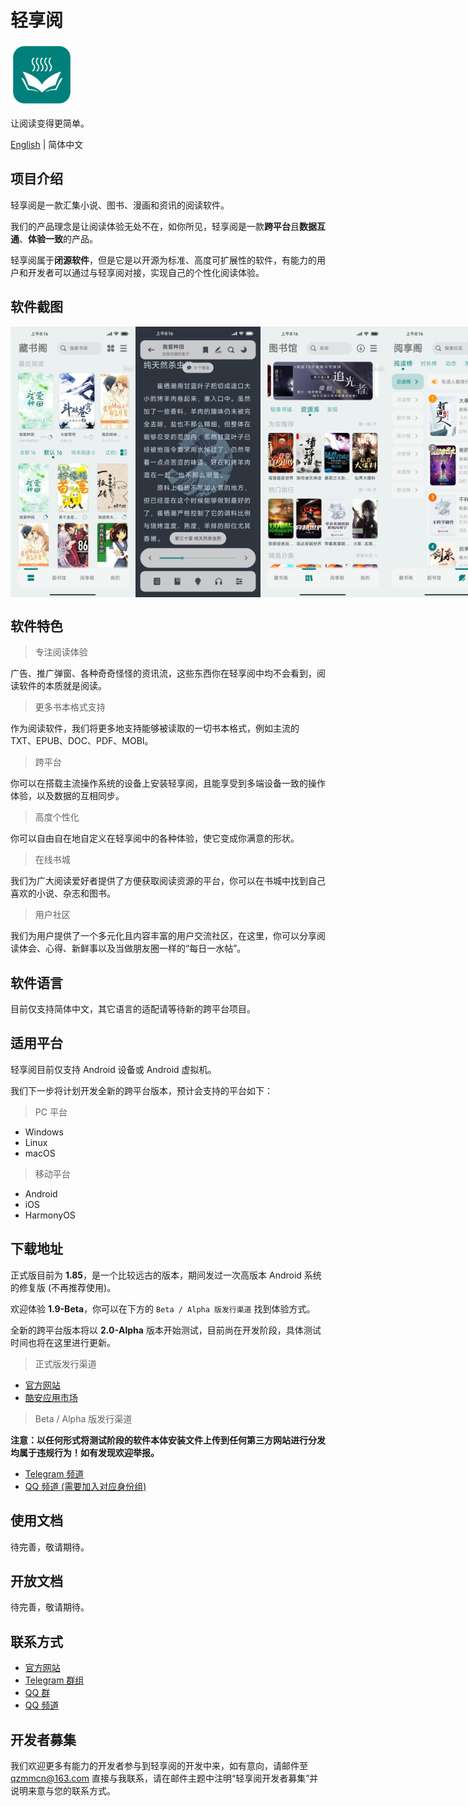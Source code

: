 # 轻享阅

<img src="https://github.com/PureReader/PureReader-Starter/blob/main/img-src/icon.png?raw=true" width = "100" height = "100" alt="LOGO"/>

让阅读变得更简单。

[English](https://github.com/PureReader/PureReader-Starter/blob/main/README.md) | 简体中文

## 项目介绍

轻享阅是一款汇集小说、图书、漫画和资讯的阅读软件。

我们的产品理念是让阅读体验无处不在，如你所见，轻享阅是一款**跨平台**且**数据互通**、**体验一致**的产品。

轻享阅属于**闭源软件**，但是它是以开源为标准、高度可扩展性的软件，有能力的用户和开发者可以通过与轻享阅对接，实现自己的个性化阅读体验。

## 软件截图

<div style="display: flex">
  <img src="https://github.com/PureReader/PureReader-Starter/blob/main/img-src/shot_1.jpg?raw=true" width = "200" alt="SCREENSHOT"/>
  <img src="https://github.com/PureReader/PureReader-Starter/blob/main/img-src/shot_2.jpg?raw=true" width = "200" alt="SCREENSHOT"/>
  <img src="https://github.com/PureReader/PureReader-Starter/blob/main/img-src/shot_3.jpg?raw=true" width = "200" alt="SCREENSHOT"/>
  <img src="https://github.com/PureReader/PureReader-Starter/blob/main/img-src/shot_4.jpg?raw=true" width = "200" alt="SCREENSHOT"/>
</div>

## 软件特色

> 专注阅读体验

广告、推广弹窗、各种奇奇怪怪的资讯流，这些东西你在轻享阅中均不会看到，阅读软件的本质就是阅读。

> 更多书本格式支持

作为阅读软件，我们将更多地支持能够被读取的一切书本格式，例如主流的 TXT、EPUB、DOC、PDF、MOBI。

> 跨平台

你可以在搭载主流操作系统的设备上安装轻享阅，且能享受到多端设备一致的操作体验，以及数据的互相同步。

> 高度个性化

你可以自由自在地自定义在轻享阅中的各种体验，使它变成你满意的形状。

> 在线书城

我们为广大阅读爱好者提供了方便获取阅读资源的平台，你可以在书城中找到自己喜欢的小说、杂志和图书。

> 用户社区

我们为用户提供了一个多元化且内容丰富的用户交流社区，在这里，你可以分享阅读体会、心得、新鲜事以及当做朋友圈一样的“每日一水帖”。

## 软件语言

目前仅支持简体中文，其它语言的适配请等待新的跨平台项目。

## 适用平台

轻享阅目前仅支持 Android 设备或 Android 虚拟机。

我们下一步将计划开发全新的跨平台版本，预计会支持的平台如下：

> PC 平台

- Windows
- Linux
- macOS

> 移动平台

- Android
- iOS
- HarmonyOS

## 下载地址

正式版目前为 **1.85**，是一个比较远古的版本，期间发过一次高版本 Android 系统的修复版 (不再推荐使用)。

欢迎体验 **1.9-Beta**，你可以在下方的 `Beta / Alpha 版发行渠道` 找到体验方式。

全新的跨平台版本将以 **2.0-Alpha** 版本开始测试，目前尚在开发阶段，具体测试时间也将在这里进行更新。

> 正式版发行渠道

- [官方网站](https://highcapable.com/PureReader)
- [酷安应用市场](https://www.coolapk.com/apk/273382)

> Beta / Alpha 版发行渠道

**注意：以任何形式将测试阶段的软件本体安装文件上传到任何第三方网站进行分发均属于违规行为！如有发现欢迎举报。**

- [Telegram 频道](https://t.me/PureReaderBeta)
- [QQ 频道 (需要加入对应身份组)](https://pd.qq.com/s/9d2xm2qx0)

## 使用文档

待完善，敬请期待。

## 开放文档

待完善，敬请期待。

## 联系方式

- [官方网站](https://highcapable.com/PureReader)
- [Telegram 群组](https://t.me/+NzDFUN1fwtQyNzg1)
- [QQ 群](https://qm.qq.com/cgi-bin/qm/qr?k=i0P-rcHxYBBx2yTL-d6ssV5fiZJfR9Bc&jump_from=webapi&authKey=8UEgNMP3RKZ32wivrOrfvQh01cl7yBYqcgfJ/wwDjIi6s4JugOC71NRhSkebIqiO)
- [QQ 频道](https://pd.qq.com/s/9d2xm2qx0)

## 开发者募集

我们欢迎更多有能力的开发者参与到轻享阅的开发中来，如有意向，请邮件至 qzmmcn@163.com 直接与我联系，请在邮件主题中注明“轻享阅开发者募集”并说明来意与您的联系方式。